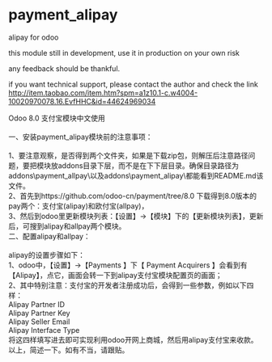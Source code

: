 # payment_alipay
alipay for odoo

this module still in development, use it in production on your own risk

any feedback should be thankful.

if you want technical support, please contact the author and check the link http://item.taobao.com/item.htm?spm=a1z10.1-c.w4004-10020970078.16.EvfHHC&id=44624969034



Odoo 8.0 支付宝模块中文使用<br>
<br>
一、安装payment_alipay模块前的注意事项：<br>
<br>
1、要注意观察，是否得到两个文件夹，如果是下载zip包，则解压后注意路径问题，要把模块放addons目录下层，而不是在下下层目录。确保目录路径为addons\payment_allpay\以及addons\payment_alipay\都能看到README.md该文件。<br>
2、首先到https://github.com/odoo-cn/payment/tree/8.0 下载得到8.0版本的pay两个：支付宝(alipay)和欧付宝(allpay)，<br>
3、然后到odoo里更新模块列表：【设置】->【模块】下的【更新模块列表】，更新后，可搜到alipay和allpay两个模块。<br>
二、配置alipay和allpay：<br>
<br>
alipay的设置步骤如下：<br>
1、odoo中，【设置】->【Payments 】下【 Payment Acquirers 】会看到有【Alipay】，点它，画面会转一下到alipay支付宝模块配置页的画面；<br>
2、其中特别注意：支付宝的开发者注册成功后，会得到一些参数，例如以下四样：<br>
 Alipay Partner ID<br>
Alipay Partner Key<br>
Alipay Seller Email <br>
Alipay Interface Type <br>
将这四样填写进去即可实现利用odoo开网上商城，然后用alipay支付宝来收款。<br>
以上，简述一下。如有不当，请跟贴。<br>


